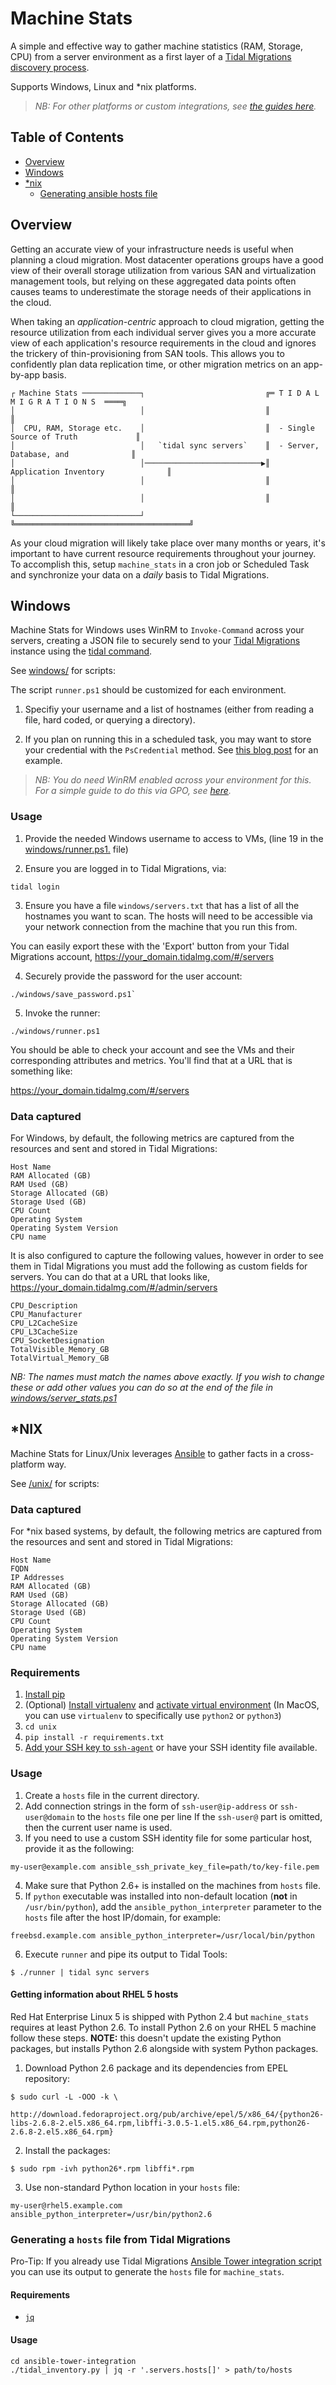 # Machine Stats
A simple and effective way to gather machine statistics (RAM, Storage, CPU)
from a server environment as a first layer of a [Tidal Migrations discovery process](https://guides.tidalmg.com).

Supports Windows, Linux and *nix platforms.

> _NB: For other platforms or custom integrations, see [the guides here](https://guides.tidalmg.com/sync-servers.html)._



## Table of Contents

- [Overview](#Overview)
- [Windows](#Windows)
- [*nix](#*NIX)
  - [Generating ansible hosts file](#Generating-a-hosts-file-from-Tidal-Migrations)



## Overview

Getting an accurate view of your infrastructure needs is useful when planning a cloud migration.  Most datacenter operations groups have a good view of their overall storage utilization from various SAN and virtualization management tools, but relying on these aggregated data points often causes teams to underestimate the storage needs of their applications in the cloud.

When taking an _application-centric_ approach to cloud migration, getting the resource utilization from each individual server gives you a more accurate view of each application's resource requirements in the cloud and ignores the trickery of thin-provisioning from SAN tools.  This allows you to confidently plan data replication time, or other migration metrics on an app-by-app basis.



```
┌ Machine Stats ─────────────┐                           ╔═ T I D A L   M I G R A T I O N S  ════╗
│                            │                           ║                                       ║
│  CPU, RAM, Storage etc.    │                           ║  - Single Source of Truth             ║
│                            │   `tidal sync servers`    ║  - Server, Database, and              ║
│                            │──────────────────────────▶║    Application Inventory              ║
│                            │                           ║                                       ║
│                            │                           ║                                       ║
└────────────────────────────┘                           ╚═══════════════════════════════════════╝
```



As your cloud migration will likely take place over many months or years, it's important to have current resource requirements throughout your journey. To accomplish this, setup `machine_stats` in a cron job or Scheduled Task and synchronize your data on a _daily_ basis to Tidal Migrations.





## Windows

Machine Stats for Windows uses WinRM to `Invoke-Command` across your servers, creating a JSON file to securely send to your [Tidal Migrations](https://tidalmigrations.com/) instance using the [tidal command](https://tidalmigrations.com/tidal-tools/).

See [windows/](windows/) for scripts:

The script `runner.ps1` should be customized for each environment.

1) Specifiy your username and a list of hostnames (either from reading a file, hard coded, or querying a directory).

2) If you plan on running this in a scheduled task, you may want to store your credential with the `PsCredential` method. See [this blog post](https://www.interworks.com/blog/trhymer/2013/07/08/powershell-how-encrypt-and-store-credentials-securely-use-automation-scripts) for an example.

> _NB: You do need WinRM enabled across your environment for this._
> _For a simple guide to do this via GPO, see [here](https://support.auvik.com/hc/en-us/articles/204424994-How-to-enable-WinRM-with-domain-controller-Group-Policy-for-WMI-monitoring)._

### Usage

1) Provide the needed Windows username to access to VMs, (line 19 in the [windows/runner.ps1.](windows/runner.ps1) file)

2) Ensure you are logged in to Tidal Migrations, via:
```
tidal login
```

3) Ensure you have a file `windows/servers.txt` that has a list of all the hostnames you want to scan. The hosts will need to be accessible via your network connection from the machine that you run this from.

You can easily export these with the 'Export' button from your Tidal Migrations account, https://your_domain.tidalmg.com/#/servers

4) Securely provide the password for the user account:
```
./windows/save_password.ps1`
```

5) Invoke the runner:
```
./windows/runner.ps1
```

You should be able to check your account and see the VMs and their corresponding attributes and metrics. You'll find that at a URL that is something like:

https://your_domain.tidalmg.com/#/servers

### Data captured

For Windows, by default, the following metrics are captured from the resources and sent and stored in Tidal Migrations:

```
Host Name
RAM Allocated (GB)
RAM Used (GB)
Storage Allocated (GB)
Storage Used (GB)
CPU Count
Operating System
Operating System Version
CPU name
```

It is also configured to capture the following values, however in order to see them in Tidal Migrations you must add the following as custom fields for servers. You can do that at a URL that looks like, https://your_domain.tidalmg.com/#/admin/servers

```
CPU_Description
CPU_Manufacturer
CPU_L2CacheSize
CPU_L3CacheSize
CPU_SocketDesignation
TotalVisible_Memory_GB
TotalVirtual_Memory_GB
```

*NB: The names must match the names above exactly. If you wish to change these or add other values you can do so at the end of the file in [windows/server_stats.ps1](windows/server_stats.ps1)*

## *NIX

Machine Stats for Linux/Unix leverages [Ansible](https://www.ansible.com/) to gather facts in a cross-platform way.

See [/unix/](unix/) for scripts:

### Data captured

For *nix based systems, by default, the following metrics are captured from the resources and sent and stored in Tidal Migrations:

```
Host Name
FQDN
IP Addresses
RAM Allocated (GB)
RAM Used (GB)
Storage Allocated (GB)
Storage Used (GB)
CPU Count
Operating System
Operating System Version
CPU name
```

### Requirements

1. [Install pip](https://pip.pypa.io/en/stable/installing/)
2. (Optional) [Install virtualenv](https://virtualenv.pypa.io/en/latest/installation.html) and [activate virtual environment](https://virtualenv.pypa.io/en/latest/user_guide.html) (In MacOS, you can use `virtualenv` to specifically use `python2` or `python3`)
3. `cd unix`
4. `pip install -r requirements.txt`
5. [Add your SSH key to `ssh-agent`](https://help.github.com/articles/generating-a-new-ssh-key-and-adding-it-to-the-ssh-agent/#adding-your-ssh-key-to-the-ssh-agent) or have your SSH identity file available.

### Usage

1. Create a `hosts` file in the current directory.
2. Add connection strings in the form of `ssh-user@ip-address` or `ssh-user@domain` to the `hosts` file one per line If the `ssh-user@` part is omitted, then the current user name is used.
3. If you need to use a custom SSH identity file for some particular host, provide it as the following:
```
my-user@example.com ansible_ssh_private_key_file=path/to/key-file.pem
```
4. Make sure that Python 2.6+ is installed on the machines from `hosts` file.
5. If `python` executable was installed into non-default location (**not** in `/usr/bin/python`), add the `ansible_python_interpreter` parameter to the `hosts` file after the host IP/domain, for example:
```
freebsd.example.com ansible_python_interpreter=/usr/local/bin/python
```
6. Execute `runner` and pipe its output to Tidal Tools:
```
$ ./runner | tidal sync servers
```

#### Getting information about RHEL 5 hosts

Red Hat Enterprise Linux 5 is shipped with Python 2.4 but `machine_stats` requires at least Python 2.6. To install Python 2.6 on your RHEL 5 machine follow these steps. **NOTE:** this doesn't update the existing Python packages, but installs Python 2.6 alongside with system Python packages.

1. Download Python 2.6 package and its dependencies from EPEL repository:
```
$ sudo curl -L -OOO -k \
    http://download.fedoraproject.org/pub/archive/epel/5/x86_64/{python26-libs-2.6.8-2.el5.x86_64.rpm,libffi-3.0.5-1.el5.x86_64.rpm,python26-2.6.8-2.el5.x86_64.rpm}
```
2. Install the packages:
```
$ sudo rpm -ivh python26*.rpm libffi*.rpm
```
3. Use non-standard Python location in your `hosts` file:
```
my-user@rhel5.example.com ansible_python_interpreter=/usr/bin/python2.6
```

### Generating a `hosts` file from Tidal Migrations

Pro-Tip: If you already use Tidal Migrations [Ansible Tower integration script](https://github.com/tidalmigrations/ansible-tower-integration) you can use its output to generate the `hosts` file for `machine_stats`.

#### Requirements

* [`jq`](https://stedolan.github.io/jq/)

#### Usage

```
cd ansible-tower-integration
./tidal_inventory.py | jq -r '.servers.hosts[]' > path/to/hosts
```

